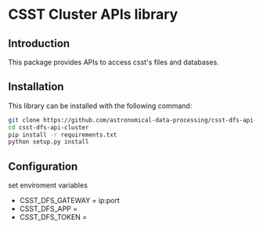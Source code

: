# CSST Cluster APIs library

## Introduction

This package provides APIs to access csst's files and databases.

## Installation

This library can be installed with the following command: 

```bash
git clone https://github.com/astronomical-data-processing/csst-dfs-api-cluster.git
cd csst-dfs-api-cluster
pip install -r requirements.txt
python setup.py install
```

## Configuration
set enviroment variables

* CSST_DFS_GATEWAY = ip:port
* CSST_DFS_APP = 
* CSST_DFS_TOKEN = 

